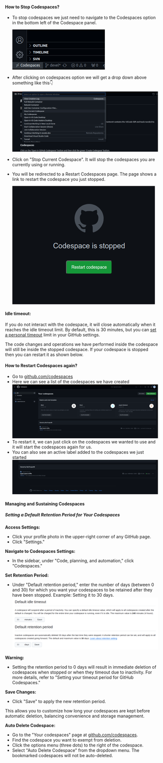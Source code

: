 

#### How to Stop Codespaces?
- To stop codespaces we just need to navigate to the Codespaces option in the bottom left of the Codespace panel.

  ![stop codespace](../../assets/rdev14.png)

- After clicking on codespaces option we will get a drop down above something like this👇

  ![stop codespace](../../assets/rdev15.png)

- Click on "Stop Current Codespace". It will stop the codespaces you are currently using or running.

- You will be redirected to a Restart Codespaces page. The page shows a link to restart the codespace you just stopped.

  ![stop codespace](../../assets/rdev16.png)


#### Idle timeout:
If you do not interact with the codespace, it will close automatically when it reaches the idle timeout limit. By default, this is 30 minutes, but you can [set a personal timeout](https://docs.github.com/en/codespaces/setting-your-user-preferences/setting-your-timeout-period-for-github-codespaces#setting-your-default-timeout-period) limit in your GitHub settings.

The code changes and operations we have performed inside the codespace will still be inside the stopped codespace. If your codespace is stopped then you can restart it as shown below.

#### How to Restart Codespaces again?

- Go to [github.com/codespaces](https://github.com/codespaces)
- Here we can see a list of the codespaces we have created
  ![stop codespace](../../assets/rdev17.png)
- To restart it, we can just click on the codespaces we wanted to use and it will start the codespaces again for us.
- You can also see an active label added to the codespaces we just started
 ![stop codespace](../../assets/rdev18.png)


#### Managing and Sustaining Codespaces

##### Setting a Default Retention Period for Your Codespaces

**Access Settings:**

- Click your profile photo in the upper-right corner of any GitHub page.
- Click "Settings."

**Navigate to Codespaces Settings:**

- In the sidebar, under "Code, planning, and automation," click "Codespaces."

**Set Retention Period:**

- Under "Default retention period," enter the number of days (between 0 and 30) for which you want your codespaces to be retained after they have been stopped.
Example: Setting it to 30 days.
![retain codespace](../../assets/manage_codespace.png)

**Warning:**

- Setting the retention period to 0 days will result in immediate deletion of codespaces when stopped or when they timeout due to inactivity.
For more details, refer to "Setting your timeout period for GitHub Codespaces."

**Save Changes:**

- Click "Save" to apply the new retention period.


This allows you to customize how long your codespaces are kept before automatic deletion, balancing convenience and storage management.

**Auto Delete Codespace:**

- Go to the "Your codespaces" page at [github.com/codespaces](github.com/codespaces).
- Find the codespace you want to exempt from deletion.
- Click the options menu (three dots) to the right of the codespace.
- Select "Auto Delete Codespace" from the dropdown menu. The bookmarked codespaces will not be auto-deleted.